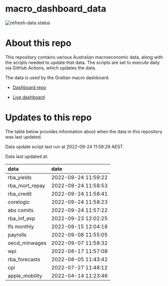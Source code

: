 
<!-- README.md is generated from README.Rmd. Please edit that file -->

# macro\_dashboard\_data

<!-- badges: start -->

![refresh-data
status](https://github.com/grattan/macro_dashboard_data/workflows/refresh-data/badge.svg)

<!-- badges: end -->

# About this repo

This repository contains various Australian macroeconomic data, along
with the scripts needed to update that data. The scripts are set to
execute daily via GitHub Actions, which updates the data.

The data is used by the Grattan macro dashboard.

  - [Dashboard repo](https://github.com/grattan/macrodashboard)

  - [Live dashboard](https://mattcowgill.shinyapps.io/macrodashboard/)

# Updates to this repo

The table below provides information about when the data in this
repository was last updated.

Data update script last run at 2022-09-24 11:59:29 AEST.

Data last updated at:

| data             | date                |
| :--------------- | :------------------ |
| rba\_yields      | 2022-09-24 11:59:22 |
| rba\_mort\_repay | 2022-09-24 11:58:53 |
| rba\_credit      | 2022-09-24 11:58:41 |
| corelogic        | 2022-09-24 11:58:23 |
| abs comits       | 2022-09-24 11:57:22 |
| rba\_inf\_exp    | 2022-09-23 12:02:25 |
| lfs monthly      | 2022-09-15 12:04:18 |
| payrolls         | 2022-09-08 11:55:05 |
| oecd\_minwages   | 2022-09-07 11:58:32 |
| wpi              | 2022-08-17 11:57:08 |
| rba\_forecasts   | 2022-08-05 11:43:42 |
| cpi              | 2022-07-27 11:48:12 |
| apple\_mobility  | 2022-04-14 11:23:46 |
